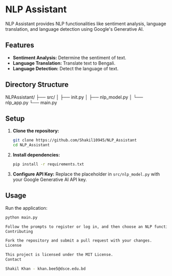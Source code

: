 # NLP Assistant

NLP Assistant provides NLP functionalities like sentiment analysis, language translation, and language detection using Google's Generative AI.

## Features

- **Sentiment Analysis:** Determine the sentiment of text.
- **Language Translation:** Translate text to Bengali.
- **Language Detection:** Detect the language of text.

## Directory Structure

NLPAssistant/
├── src/
│ ├── init.py
│ ├── nlp_model.py
│ └── nlp_app.py
└── main.py


## Setup

1. **Clone the repository:**
    ```sh
    git clone https://github.com/Shakil10945/NLP_Assistant
    cd NLP_Assistant
    ```

2. **Install dependencies:**
    ```sh
    pip install -r requirements.txt
    ```

3. **Configure API Key:**
    Replace the placeholder in `src/nlp_model.py` with your Google Generative AI API key.

## Usage

Run the application:
```sh
python main.py

Follow the prompts to register or log in, and then choose an NLP function.
Contributing

Fork the repository and submit a pull request with your changes.
License

This project is licensed under the MIT License.
Contact

Shakil Khan - khan.bee5@dsce.edu.bd
